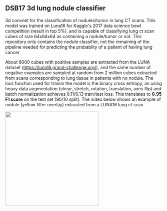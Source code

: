 ## DSB17 3d lung nodule classifier

3d convnet for the classification of nodules/tumor in lung CT scans. This model was trained on Luna16 for Kaggle's 2017 data science bowl competition (result in top 5%), and is capable of classifying lung ct scan cubes of size 64x64x64 as containing a nodule/tumor or not. This repository only contains the nodule classifier, not the remaining of the pipeline needed for predicting the probablity of a patient of having lung cancer. 

About 8000 cubes with positive samples are extracted from the LUNA dataset (https://luna16.grand-challenge.org/), and the same number of negative examples are sampled at random from 2 million cubes extracted from scans corresponding to lung tissue in patients with no nodule. The loss function used for trainin the model is the binary cross entropy, an using heavy data augmentation (shear, stretch, rotation, translation, axes flip) and batch normalization achieves 0.11/0.13 train/test loss. This translates to **0.95 F1 score** on the test set (90/10 split). The video below shows an example of nodule (yellow filter overlay) extracted from a LUNA16 lung ct scan.

<img src="https://github.com/LouisFoucard/DSB17_3d_lung_nodule_classifier/blob/master/data/ezgif-1-65620bd01e.gif" height="300">

